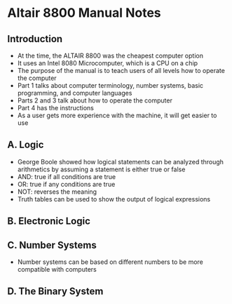 # Altair 8800 Manual Notes
## Introduction
- At the time, the ALTAIR 8800 was the cheapest computer option
- It uses an Intel 8080 Microcomputer, which is a CPU on a chip
- The purpose of the manual is to teach users of all levels how to operate the computer
- Part 1 talks about computer terminology, number systems, basic programming, and computer languages
- Parts 2 and 3 talk about how to operate the computer
- Part 4 has the instructions
- As a user gets more experience with the machine, it will get easier to use

## A. Logic
- George Boole showed how logical statements can be analyzed through arithmetics by assuming a statement is either true or false
- AND: true if all conditions are true
- OR: true if any conditions are true
- NOT: reverses the meaning
- Truth tables can be used to show the output of logical expressions

## B. Electronic Logic
## C. Number Systems
- Number systems can be based on different numbers to be more compatible with computers
## D. The Binary System
